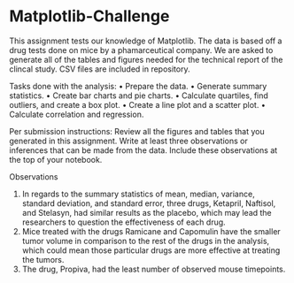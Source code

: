 # Matplotlib-Challenge
This assignment tests our knowledge of Matplotlib.
The data is based off a drug tests done on mice by a phamarceutical company.
We are asked to generate all of the tables and figures needed for the technical report of the clincal study.
CSV files are included in repository.

Tasks done with the analysis:
•	Prepare the data.
•	Generate summary statistics.
•	Create bar charts and pie charts.
•	Calculate quartiles, find outliers, and create a box plot.
•	Create a line plot and a scatter plot.
•	Calculate correlation and regression.

Per submission instructions:
Review all the figures and tables that you generated in this assignment. Write at least three observations or inferences that can be made from the data. Include these observations at the top of your notebook.

Observations
1.	In regards to the summary statistics of mean, median, variance, standard deviation, and standard error, three drugs, Ketapril, Naftisol, and Stelasyn, had similar results as the placebo,  which may lead the researchers to question the effectiveness of each drug.
2.	Mice treated with the drugs Ramicane and Capomulin have the smaller tumor volume in comparison to the rest of the drugs in the analysis, which could mean those particular drugs are more effective at treating the tumors.
3.	 The drug, Propiva, had the least number of observed mouse timepoints.
